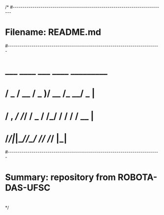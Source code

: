 /*
#-----------------------------------------------------------------------------
# Filename:    README.md
#-----------------------------------------------------------------------------
#      ___  ____  ___  ____  _________ 
#     / _ \/ __ \/ _ )/ __ \/_  __/ _ |
#    / , _/ /_/ / _  / /_/ / / / / __ |
#   /_/|_|\____/____/\____/ /_/ /_/ |_|
#-----------------------------------------------------------------------------
#
# Summary:     repository from ROBOTA-DAS-UFSC
# 
*/ 


